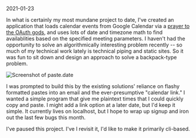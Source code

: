 2021-01-23

In what is certainly my most mundane project to date, I've created an application that loads calendar events from Google Calendar via a [prayer to the OAuth gods](https://twitter.com/marsh/status/1353404000469659648), and uses lots of date and timezone math to find availablities based on the specified meeting parameters. I haven't had the opportunity to solve an algorithmically interesting problem recently -- so much of my technical work lately is technical piping and static sites. So it was fun to sit down and design an approach to solve a backpack-type problem.

![Screenshot of paste.date](img/pastedate-1.png)

I was prompted to build this by the existing solutions' reliance on flashy formatted pastes into an email and the ever-presumptive "calendar link." I wanted a simple program that give me plaintext times that I could quickly copy and paste. I might add a link option at a later date, but I'd keep it simple. It currently lives on localhost, but I hope to wrap up signup and iron out the last few bugs this month.

I've paused this project. I've I revisit it, I'd like to make it primarily cli-based.
